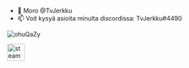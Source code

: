 - 👋 Moro @TvJerkku
- 📫 Voit kysyä asioita minulta discordissa: TvJerkku#4490

<!---
TvJerkku/TvJerkku is a ✨ special ✨ repository because its `README.md` (this file) appears on your GitHub profile.
You can click the Preview link to take a look at your changes.
--->

![ohuQaZy](https://media.discordapp.net/attachments/1048222511214645289/1061174957834514442/jerkkubanner.png?width=1440&height=582)

<div aling="center">
    
[<img src='https://cdn.jsdelivr.net/npm/simple-icons@3.0.1/icons/steam.svg' alt='steam' height='40'>](https://steamcommunity.com/id/TvJerkku/)
